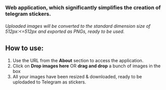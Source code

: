 ###  Web application, which significantly simplifies the creation of telegram stickers.
###### Uploaded images will be converted to the standard dimension size of 512px:<=512px and exported as PNGs, ready to be used.


## How to use:
1. Use the URL from the **About** section to access the application.
2. Click on **Drop images here** OR **drag and drop** a bunch of images in the box
3. All your images have been resized & downloaded, ready to be uplodaded to Telegram as stickers.
